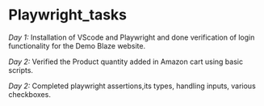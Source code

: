 # Playwright_tasks
*Day 1:* Installation of VScode and Playwright and done verification of login functionality for the Demo Blaze website.

*Day 2:* Verified the Product quantity added in Amazon cart using basic scripts.

*Day 2:* Completed playwright assertions,its types, handling inputs, various checkboxes.
